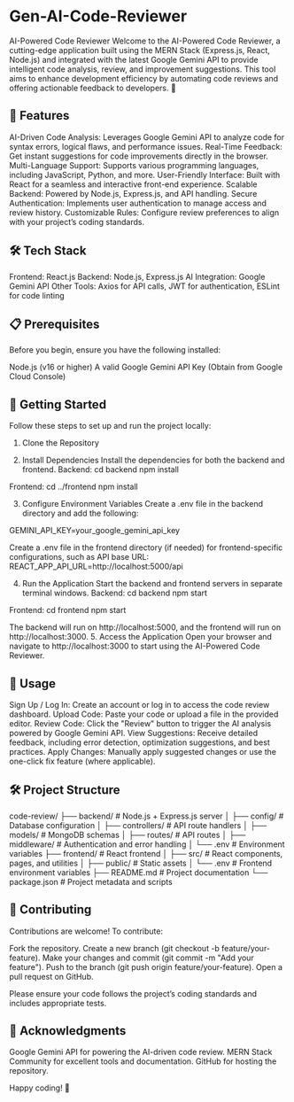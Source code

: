 # Gen-AI-Code-Reviewer

AI-Powered Code Reviewer
Welcome to the AI-Powered Code Reviewer, a cutting-edge application built using the MERN Stack (Express.js, React, Node.js) and integrated with the latest Google Gemini API to provide intelligent code analysis, review, and improvement suggestions. This tool aims to enhance development efficiency by automating code reviews and offering actionable feedback to developers. 🚀

## 🌟 Features

AI-Driven Code Analysis: Leverages Google Gemini API to analyze code for syntax errors, logical flaws, and performance issues.
Real-Time Feedback: Get instant suggestions for code improvements directly in the browser.
Multi-Language Support: Supports various programming languages, including JavaScript, Python, and more.
User-Friendly Interface: Built with React for a seamless and interactive front-end experience.
Scalable Backend: Powered by Node.js, Express.js, and API handling.
Secure Authentication: Implements user authentication to manage access and review history.
Customizable Rules: Configure review preferences to align with your project’s coding standards.


## 🛠️ Tech Stack

Frontend: React.js
Backend: Node.js, Express.js
AI Integration: Google Gemini API
Other Tools: Axios for API calls, JWT for authentication, ESLint for code linting


## 📋 Prerequisites
Before you begin, ensure you have the following installed:

Node.js (v16 or higher)
A valid Google Gemini API Key (Obtain from Google Cloud Console)


## 🚀 Getting Started
Follow these steps to set up and run the project locally:
1. Clone the Repository

2. Install Dependencies
Install the dependencies for both the backend and frontend.
Backend:
cd backend
npm install

Frontend:
cd ../frontend
npm install

3. Configure Environment Variables
Create a .env file in the backend directory and add the following:

GEMINI_API_KEY=your_google_gemini_api_key

Create a .env file in the frontend directory (if needed) for frontend-specific configurations, such as API base URL:
REACT_APP_API_URL=http://localhost:5000/api

4. Run the Application
Start the backend and frontend servers in separate terminal windows.
Backend:
cd backend
npm start

Frontend:
cd frontend
npm start

The backend will run on http://localhost:5000, and the frontend will run on http://localhost:3000.
5. Access the Application
Open your browser and navigate to http://localhost:3000 to start using the AI-Powered Code Reviewer.

## 📖 Usage

Sign Up / Log In: Create an account or log in to access the code review dashboard.
Upload Code: Paste your code or upload a file in the provided editor.
Review Code: Click the "Review" button to trigger the AI analysis powered by Google Gemini API.
View Suggestions: Receive detailed feedback, including error detection, optimization suggestions, and best practices.
Apply Changes: Manually apply suggested changes or use the one-click fix feature (where applicable).


## 🛠️ Project Structure
code-review/
├── backend/                  # Node.js + Express.js server
│   ├── config/               # Database configuration
│   ├── controllers/          # API route handlers
│   ├── models/               # MongoDB schemas
│   ├── routes/               # API routes
│   ├── middleware/           # Authentication and error handling
│   └── .env                  # Environment variables
├── frontend/                 # React frontend
│   ├── src/                  # React components, pages, and utilities
│   ├── public/               # Static assets
│   └── .env                  # Frontend environment variables
├── README.md                 # Project documentation
└── package.json              # Project metadata and scripts

## 🤝 Contributing
Contributions are welcome! To contribute:

Fork the repository.
Create a new branch (git checkout -b feature/your-feature).
Make your changes and commit (git commit -m "Add your feature").
Push to the branch (git push origin feature/your-feature).
Open a pull request on GitHub.

Please ensure your code follows the project’s coding standards and includes appropriate tests.

## 🙌 Acknowledgments

Google Gemini API for powering the AI-driven code review.
MERN Stack Community for excellent tools and documentation.
GitHub for hosting the repository.


Happy coding! 🎉
